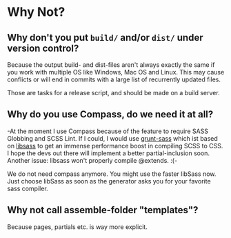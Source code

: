 # Why Not?

## Why don't you put `build/` and/or `dist/` under version control?

Because the output build- and dist-files aren't always exactly the same if you work with multiple OS like Windows, Mac OS and Linux. This may cause conflicts or will end in commits with a large list of recurrently updated files.

Those are tasks for a release script, and should be made on a build server.

## Why do you use Compass, do we need it at all?

-At the moment I use Compass because of the feature to require SASS Globbing and SCSS Lint. If I could, I would use [grunt-sass](https://github.com/sindresorhus/grunt-sass) which ist based on [libsass](https://github.com/hcatlin/libsass) to get an immense performance boost in compiling SCSS to CSS. I hope the devs out there will implement a better partial-inclusion soon. Another issue: libsass won't properly compile @extends. :(-

We do not need compass anymore. You might use the faster libSass now. Just choose libSass as soon as the generator asks you for your favorite sass compiler.

## Why not call assemble-folder "templates"?

Because pages, partials etc. is way more explicit.
